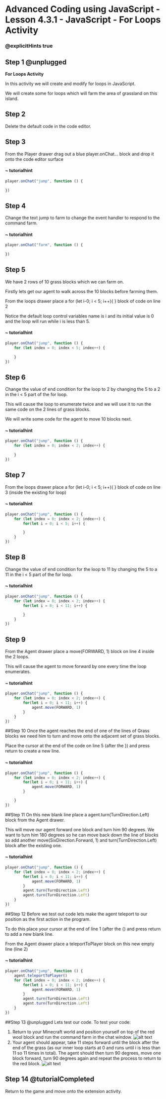 # Advanced Coding using JavaScript - Lesson 4.3.1 - JavaScript - For Loops Activity

### @explicitHints true

## Step 1 @unplugged
**For Loops Activity**

In this activity we will create and modify for loops in JavaScript.

We will create some for loops which will farm the area of grassland on this island.

## Step 2
Delete the default code in the code editor.

## Step 3 
From the Player drawer drag out a blue player.onChat... block and drop it onto the code editor surface
#### ~ tutorialhint
```javascript
player.onChat("jump", function () {
    
})
```

## Step 4 
Change the text jump to farm to change the event handler to respond to the command farm.
#### ~ tutorialhint
```javascript
player.onChat("farm", function () {
    
})
```

## Step 5
We have 2 rows of 10 grass blocks which we can farm on.

Firstly lets get our agent to walk across the 10 blocks before farming them.

From the loops drawer place a for (let i-0; i < 5; i++){ } block of code on line 2

Notice the default loop control variables name is i and its initial value is 0 and the loop will run while i is less than 5.

#### ~ tutorialhint
```javascript
player.onChat("jump", function () {
    for (let index = 0; index < 5; index++) {
    	
    }   
})
```

## Step 6 
Change the value of end condition for the loop to 2 by changing the 5 to a 2 in the i < 5 part of the for loop.

This will cause the loop to enumerate twice and we will use it to run the same code on the 2 lines of grass blocks.

We will write some code for the agent to move 10 blocks next.
#### ~ tutorialhint
```javascript
player.onChat("jump", function () {
    for (let index = 0; index < 2; index++) {
    	
    }   
})
```
## Step 7 
From the loops drawer place a for (let i-0; i < 5; i++){ } block of code on line 3 (inside the existing for loop)
#### ~ tutorialhint
```javascript
player.onChat("jump", function () {
    for (let index = 0; index < 2; index++) {
        for(let i = 0; i < 5; i++) {

        }    	
    }   
})
```
## Step 8 
Change the value of end condition for the loop to 11 by changing the 5 to a 11 in the i < 5 part of the for loop.
#### ~ tutorialhint
```javascript
player.onChat("jump", function () {
    for (let index = 0; index < 2; index++) {
        for(let i = 0; i < 11; i++) {

        }    	
    }   
})
```
## Step 9 
From the Agent drawer place a move(FORWARD, 1) block on line 4 inside the 2 loops.

This will cause the agent to move forward by one every time the loop enumerates.
#### ~ tutorialhint
```javascript
player.onChat("jump", function () {
    for (let index = 0; index < 2; index++) {
        for(let i = 0; i < 11; i++) {
            agent.move(FORWARD, 1)
        }    	
    }   
})
```
##Step 10
Once the agent reaches the end of one of the lines of Grass blocks we need him to turn and move onto the adjacent set of grass blocks.

Place the cursor at the end of the code on line 5 (after the }) and press return to create a new line.
#### ~ tutorialhint
```javascript
player.onChat("jump", function () {
    for (let index = 0; index < 2; index++) {
        for(let i = 0; i < 11; i++) {
            agent.move(FORWARD, 1)
        } 

    }   
})
```
##Step 11
On this new blank line place a agent.turn(TurnDirection.Left) block from the Agent drawer.

This will move our agent forward one block and turn him 90 degrees. We want to turn him 180 degrees so he can move back down the line of blocks so add another move(SixDirection.Forward, 1) and turn(TurnDirection.Left) block after the existing
one.
#### ~ tutorialhint
```javascript
player.onChat("jump", function () {
    for (let index = 0; index < 2; index++) {
        for(let i = 0; i < 11; i++) {
            agent.move(FORWARD, 1)
        } 
        agent.turn(TurnDirection.Left)    
        agent.turn(TurnDirection.Left)   	
    }   
})
```
##Step 12
Before we test out code lets make the agent teleport to our position as the first action in the program.

To do this place your cursor at the end of line 1 (after the {) and press return to add a new blank line.

From the Agent drawer place a teleportToPlayer block on this new empty line (line 2)
#### ~ tutorialhint
```javascript
player.onChat("jump", function () {
    agent.teleportToPlayer()
    for (let index = 0; index < 2; index++) {
        for(let i = 0; i < 11; i++) {
            agent.move(FORWARD, 1)
        } 
        agent.turn(TurnDirection.Left)    
        agent.turn(TurnDirection.Left)   	
    }   
})
```
##Step 13 @unplugged
Lets test our code.
To test your code:
1. Return to your Minecraft world and position yourself on top of the red wool block and run the command farm in the chat window.
![alt text](https://advancedjs.codingcredentials.com/Lesson4/4.3.1/images/1.jpg?raw=true "Test")
2. Your agent should appear, take 11 steps forward until the block after the end of the grass (as our inner loop starts at 0 and runs until i is less than 11 so 11 times in total). The agent should then turn 90 degrees, move one block forward, turn 90 degrees again and repeat the process to return to the red block.
![alt text](https://advancedjs.codingcredentials.com/Lesson4/4.3.1/images/2.jpg?raw=true "Test")

## Step 14 @tutorialCompleted
Return to the game and move onto the extension activity.